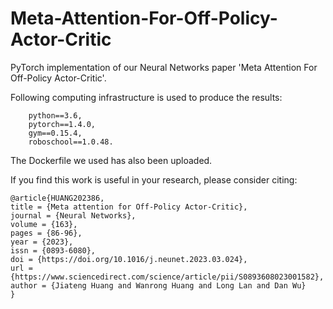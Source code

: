 # Meta-Attention-For-Off-Policy-Actor-Critic

PyTorch implementation of our Neural Networks paper 'Meta Attention For Off-Policy Actor-Critic'.

Following computing infrastructure is used to produce the results: 

        python==3.6, 
        pytorch==1.4.0, 
        gym==0.15.4, 
        roboschool==1.0.48. 

The Dockerfile we used has also been uploaded.

If you find this work is useful in your research, please consider citing:

    @article{HUANG202386,
    title = {Meta attention for Off-Policy Actor-Critic},
    journal = {Neural Networks},
    volume = {163},
    pages = {86-96},
    year = {2023},
    issn = {0893-6080},
    doi = {https://doi.org/10.1016/j.neunet.2023.03.024},
    url = {https://www.sciencedirect.com/science/article/pii/S0893608023001582},
    author = {Jiateng Huang and Wanrong Huang and Long Lan and Dan Wu}
    }

